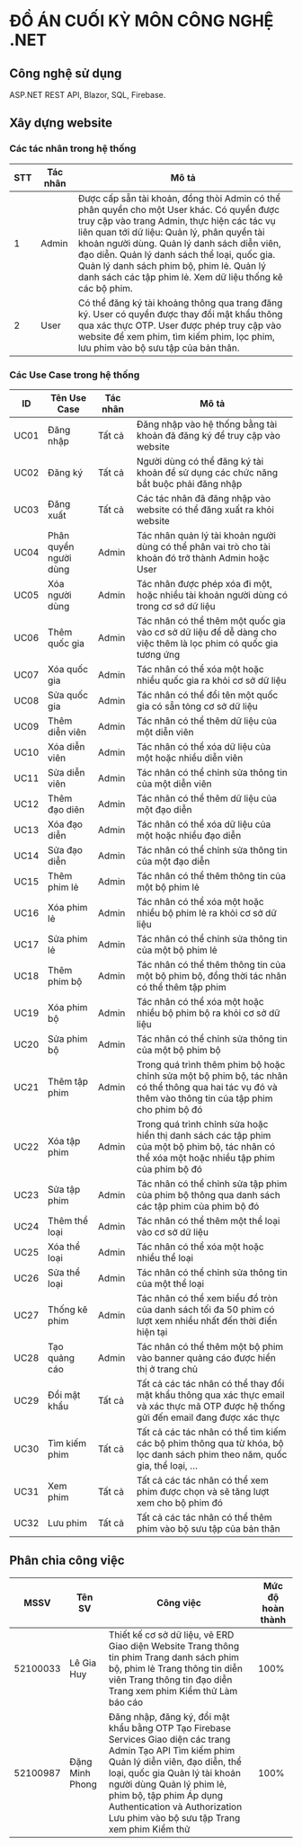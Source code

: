 # ĐỒ ÁN CUỐI KỲ MÔN CÔNG NGHỆ .NET 

## Công nghệ sử dụng
ASP.NET REST API, Blazor, SQL, Firebase.

## Xây dựng website
### **Các tác nhân trong hệ thống**

| **STT** | **Tác nhân** | **Mô tả**                                                                                                                                                                                                                                                                                                                                                                                        |
|---------|--------------|--------------------------------------------------------------------------------------------------------------------------------------------------------------------------------------------------------------------------------------------------------------------------------------------------------------------------------------------------------------------------------------------------|
| 1       | Admin        | Được cấp sẵn tài khoản, đồng thòi Admin có thể phân quyền cho một User khác. Có quyền được truy cập vào trang Admin, thực hiện các tác vụ liên quan tới dữ liệu: Quản lý, phân quyền tài khoản người dùng. Quản lý danh sách diễn viên, đạo diễn. Quản lý danh sách thể loại, quốc gia. Quản lý danh sách phim bộ, phim lẻ. Quản lý danh sách các tập phim lẻ. Xem dữ liệu thống kê các bộ phim. |
| 2       | User         | Có thể đăng ký tài khoảng thông qua trang đăng ký. User có quyền được thay đổi mật khẩu thông qua xác thực OTP. User được phép truy cập vào website để xem phim, tìm kiếm phim, lọc phim, lưu phim vào bộ sưu tập của bản thân.                                                                                                                                                                  |

### **Các Use Case trong hệ thống**

| **ID** | **Tên Use Case**      | **Tác nhân** | **Mô tả**                                                                                                                                             |
|--------|-----------------------|--------------|-------------------------------------------------------------------------------------------------------------------------------------------------------|
| UC01   | Đăng nhập             | Tất cả       | Đăng nhập vào hệ thống bằng tài khoản đã đăng ký để truy cập vào website                                                                              |
| UC02   | Đăng ký               | Tất cả       | Người dùng có thể đăng ký tài khoản để sử dụng các chức năng bắt buộc phải đăng nhập                                                                  |
| UC03   | Đăng xuất             | Tất cả       | Các tác nhân đã đăng nhập vào website có thể đăng xuất ra khỏi website                                                                                |
| UC04   | Phân quyền người dùng | Admin        | Tác nhân quản lý tài khoản người dùng có thể phân vai trò cho tài khoản đó trở thành Admin hoặc User                                                  |
| UC05   | Xóa người dùng        | Admin        | Tác nhân được phép xóa đi một, hoặc nhiều tài khoản người dùng có trong cơ sớ dữ liệu                                                                 |
| UC06   | Thêm quốc gia         | Admin        | Tác nhân có thể thêm một quốc gia vào cơ sở dữ liệu để dễ dàng cho việc thêm là lọc phim có quốc gia tương ứng                                        |
| UC07   | Xóa quốc gia          | Admin        | Tác nhân có thể xóa một hoặc nhiều quốc gia ra khỏi cơ sở dữ liệu                                                                                     |
| UC08   | Sửa quốc gia          | Admin        | Tác nhân có thể đổi tên một quốc gia có sẵn tỏng cơ sở dữ liệu                                                                                        |
| UC09   | Thêm diễn viên        | Admin        | Tác nhân có thể thêm dữ liệu của một diễn viên                                                                                                        |
| UC10   | Xóa diễn viên         | Admin        | Tác nhân có thể xóa dữ liệu của một hoặc nhiều diễn viên                                                                                              |
| UC11   | Sửa diễn viên         | Admin        | Tác nhân có thể chỉnh sửa thông tin của một diễn viên                                                                                                 |
| UC12   | Thêm đạo diẽn         | Admin        | Tác nhân có thể thêm dữ liệu của một đạo diễn                                                                                                         |
| UC13   | Xóa đạo diễn          | Admin        | Tác nhân có thể xóa dữ liệu của một hoặc nhiều đạo diễn                                                                                               |
| UC14   | Sửa đạo diễn          | Admin        | Tác nhân có thể chỉnh sửa thông tin của một đạo diễn                                                                                                  |
| UC15   | Thêm phim lẻ          | Admin        | Tác nhân có thể thêm thông tin của một bộ phim lẻ                                                                                                     |
| UC16   | Xóa phim lẻ           | Admin        | Tác nhân có thể xóa một hoặc nhiều bộ phim lẻ ra khỏi cơ sở dữ liệu                                                                                   |
| UC17   | Sửa phim lẻ           | Admin        | Tác nhân có thể chỉnh sửa thông tin của một bộ phim lẻ                                                                                                |
| UC18   | Thêm phim bộ          | Admin        | Tác nhân có thể thêm thông tin của một bộ phim bộ, đồng thời tác nhân có thể thêm tập phim                                                            |
| UC19   | Xóa phim bộ           | Admin        | Tác nhân có thể xóa một hoặc nhiều bộ phim bộ ra khỏi cơ sở dữ liệu                                                                                   |
| UC20   | Sửa phim bộ           | Admin        | Tác nhân có thể chỉnh sửa thông tin của một bộ phim bộ                                                                                                |
| UC21   | Thêm tập phim         | Admin        | Trong quá trình thêm phim bộ hoặc chỉnh sửa một bộ phim bộ, tác nhân có thể thông qua hai tác vụ đó và thêm vào thông tin của tập phim cho phim bộ đó |
| UC22   | Xóa tập phim          | Admin        | Trong quá trình chỉnh sửa hoặc hiển thị danh sách các tập phim của một bộ phim bộ, tác nhân có thể xóa một hoặc nhiều tập phim của phim bộ đó         |
| UC23   | Sửa tập phim          | Admin        | Tác nhân có thể chỉnh sửa tập phim của phim bộ thông qua danh sách các tập phim của phim bộ đó                                                        |
| UC24   | Thêm thể loại         | Admin        | Tác nhân có thể thêm một thể loại vào cơ sở dữ liệu                                                                                                   |
| UC25   | Xóa thể loại          | Admin        | Tác nhân có thể xóa một hoặc nhiều thể loại                                                                                                           |
| UC26   | Sửa thể loại          | Admin        | Tác nhân có thể chỉnh sửa thông tin của một thể loại                                                                                                  |
| UC27   | Thống kê phim         | Admin        | Tác nhân có thể xem biểu đồ tròn của danh sách tối đa 50 phim có lượt xem nhiều nhất đến thời điển hiện tại                                           |
| UC28   | Tạo quảng cáo         | Admin        | Tác nhân có thể thêm một bộ phim vào banner quảng cáo được hiển thị ở trang chủ                                                                       |
| UC29   | Đổi mật khẩu          | Tất cả       | Tất cả các tác nhân có thể thay đổi mật khẩu thông qua xác thực email và xác thực mã OTP được hệ thống gửi đến email đang được xác thực               |
| UC30   | Tìm kiếm phim         | Tất cả       | Tất cả các tác nhân có thể tìm kiếm các bộ phim thông qua từ khóa, bộ lọc danh sách phim theo năm, quốc gia, thể loại, …                              |
| UC31   | Xem phim              | Tất cả       | Tất cả các tác nhân có thể xem phim được chọn và sẽ tăng lượt xem cho bộ phim đó                                                                      |
| UC32   | Lưu phim              | Tất cả       | Tất cả các tác nhân có thể thêm phim vào bộ sưu tập của bản thân                                                                                      |

## Phân chia công việc
| MSSV     | Tên SV          | Công việc                                                                                                                                                                                                                                                                                                               | Mức độ hoàn thành |
|----------|-----------------|-------------------------------------------------------------------------------------------------------------------------------------------------------------------------------------------------------------------------------------------------------------------------------------------------------------------------|-------------------|
| 52100033 | Lê Gia Huy      | Thiết kế cơ sở dữ liệu, vẽ ERD Giao diện Website Trang thông tin phim Trang danh sách phim bộ, phim lẻ Trang thông tin diễn viên  Trang thông tin đạo diễn Trang xem phim Kiểm thử Làm báo cáo                                                                                                                          | 100%              |
| 52100987 | Đặng Minh Phong | Đăng nhập, đăng ký, đổi mật khẩu bằng OTP Tạo Firebase Services Giao diện các trang Admin Tạo API Tìm kiếm phim Quản lý diễn viên, đạo diễn, thể loại, quốc gia Quản lý tài khoản người dùng Quản lý phim lẻ, phim bộ, tập phim Áp dụng Authentication và Authorization Lưu phim vào bộ sưu tập Trang xem phim Kiểm thử | 100%              |
